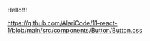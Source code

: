 Hello!!!

<!-- Его репа тянуть и смотреть оттуда если что -->
https://github.com/AlariCode/11-react-1/blob/main/src/components/Button/Button.css